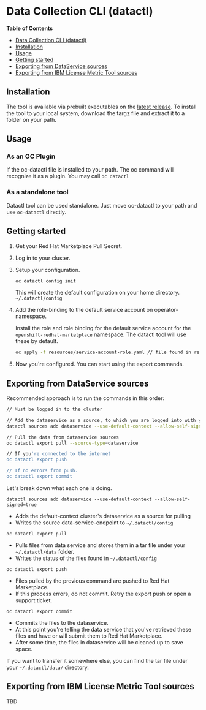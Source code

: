 # Data Collection CLI (datactl)

<!-- markdown-toc start - Don't edit this section. Run M-x markdown-toc-refresh-toc -->

**Table of Contents**

- [Data Collection CLI (datactl)](#red-hat-marketplace-control-cli-datactl)
- [Installation](#installation)
- [Usage](#usage)
- [Getting started](#getting-started)
- [Exporting from DataService sources](#exporting-from-dataservice-sources)
- [Exporting from IBM License Metric Tool sources](#exporting-from-ibm-license-metric-tool-sources)

<!-- markdown-toc end -->

## Installation

The tool is available via prebuilt executables on the [latest release](https://github.com/redhat-marketplace/datactl/releases/latest).
To install the tool to your local system, download the targz file and
extract it to a folder on your path.

## Usage

### As an OC Plugin

If the oc-datactl file is installed to your path. The oc command will recognize it as a plugin. You may
call `oc datactl`

### As a standalone tool

Datactl tool can be used standalone. Just move oc-datactl to your path and use `oc-datactl` directly.

## Getting started

1. Get your Red Hat Marketplace Pull Secret.

2. Log in to your cluster.

3. Setup your configuration.

   ```sh
   oc datactl config init
   ```

   This will create the default configuration on your home directory. `~/.datactl/config`

4. Add the role-binding to the default service account on operator-namespace.

   Install the role and role binding for the default service account for the `openshift-redhat-marketplace`
   namespace. The datactl tool will use these by default.

   ```sh
   oc apply -f resources/service-account-role.yaml // file found in release
   ```

5. Now you're configured. You can start using the export commands.

## Exporting from DataService sources

Recommended approach is to run the commands in this order:

```sh
// Must be logged in to the cluster

// Add the dataservice as a source, to which you are logged into with your current context
datactl sources add dataservice --use-default-context --allow-self-signed=true

// Pull the data from dataservice sources
oc datactl export pull --source-type=dataservice

// If you're connected to the internet
oc datactl export push

// If no errors from push.
oc datactl export commit
```

Let's break down what each one is doing.

`datactl sources add dataservice --use-default-context --allow-self-signed=true`

- Adds the default-context cluster's dataservice as a source for pulling
- Writes the source data-service-endpoint to `~/.datactl/config`

`oc datactl export pull`

- Pulls files from data service and stores them in a tar file under your `~/.datactl/data` folder.
- Writes the status of the files found in `~/.datactl/config`

`oc datactl export push`

- Files pulled by the previous command are pushed to Red Hat Marketplace.
- If this process errors, do not commit. Retry the export push or open a support ticket.

`oc datactl export commit`

- Commits the files to the dataservice.
- At this point you're telling the data service that you've retrieved these files and have or will submit them to Red Hat Marketplace.
- After some time, the files in dataservice will be cleaned up to save space.

If you want to transfer it somewhere else, you can find the tar file under your `~/.datactl/data/` directory.

## Exporting from IBM License Metric Tool sources

TBD